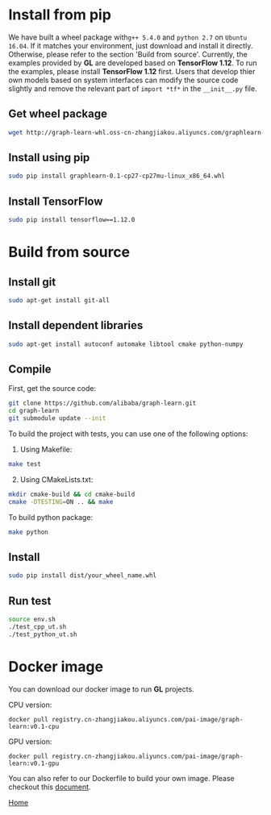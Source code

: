 # Install from pip

We have built a wheel package with```g++ 5.4.0``` and ```python 2.7``` on ```Ubuntu 16.04```.
If it matches your environment, just download and install it directly.
Otherwise, please refer to the section 'Build from source'.
Currently, the examples provided by **GL** are developed based on **TensorFlow 1.12**. To run the examples, please install **TensorFlow 1.12** first.
Users that develop thier own models based on system interfaces can modify the source code slightly and remove the relevant part of ```import *tf*``` in the ```__init__.py``` file.

## Get wheel package

```bash
wget http://graph-learn-whl.oss-cn-zhangjiakou.aliyuncs.com/graphlearn-0.1-cp27-cp27mu-linux_x86_64.whl
```

## Install using pip

```bash
sudo pip install graphlearn-0.1-cp27-cp27mu-linux_x86_64.whl
```

## Install TensorFlow

```bash
sudo pip install tensorflow==1.12.0
```

# Build from source

## Install git

```bash
sudo apt-get install git-all
```

## Install dependent libraries

```bash
sudo apt-get install autoconf automake libtool cmake python-numpy
```

## Compile
First, get the source code:
```bash
git clone https://github.com/alibaba/graph-learn.git
cd graph-learn
git submodule update --init
```
To build the project with tests, you can use one of the following options:
1. Using Makefile:
```bash
make test
```
2. Using CMakeLists.txt:
```bash
mkdir cmake-build && cd cmake-build
cmake -DTESTING=ON .. && make
```
To build python package:
```bash
make python
```

## Install
```bash
sudo pip install dist/your_wheel_name.whl
```

## Run test
```bash
source env.sh
./test_cpp_ut.sh
./test_python_ut.sh
```

# Docker image

You can download our docker image to run **GL** projects.

CPU version:
```
docker pull registry.cn-zhangjiakou.aliyuncs.com/pai-image/graph-learn:v0.1-cpu
```
GPU version:
```
docker pull registry.cn-zhangjiakou.aliyuncs.com/pai-image/graph-learn:v0.1-gpu
```

You can also refer to our Dockerfile to build your own image. Please checkout this [document](../docker_image/README.md).

[Home](../README.md)
